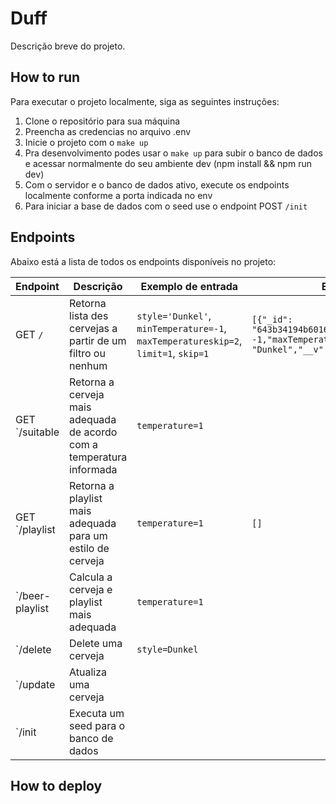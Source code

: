 # Duff

Descrição breve do projeto.

## How to run

Para executar o projeto localmente, siga as seguintes instruções:

1. Clone o repositório para sua máquina
2. Preencha as credencias no arquivo .env
3. Inicie o projeto com o `make up`
4. Pra desenvolvimento podes usar o `make up` para subir o banco de dados e acessar normalmente do seu
    ambiente dev (npm install && npm  run dev)
5. Com o servidor e o banco de dados ativo, execute os endpoints localmente conforme a porta indicada no env
6. Para iniciar a base de dados com o seed use o endpoint POST `/init`

## Endpoints

Abaixo está a lista de todos os endpoints disponíveis no projeto:

| Endpoint | Descrição | Exemplo de entrada | Exemplo de saída |
| --- | --- | --- | --- |
| GET `/` | Retorna lista des cervejas a partir de um filtro ou nenhum | `style='Dunkel'`, `minTemperature=-1`, `maxTemperatureskip=2`, `limit=1`, `skip=1`  | `[{"_id": "643b34194b60163f3f469ff5","minTemperature": -1,"maxTemperature": 1"style": "Dunkel","__v": 0},]` |
| GET `/suitable | Retorna a  cerveja mais adequada de acordo com a temperatura informada | `temperature=1` |  |
| GET `/playlist | Retorna a playlist mais adequada para um estilo de cerveja | `temperature=1` | `[]` |
| `/beer-playlist | Calcula a cerveja e playlist mais adequada | `temperature=1` |  |
| `/delete | Delete uma cerveja | `style=Dunkel` |  |
| `/update | Atualiza uma cerveja |  |  |
| `/init | Executa um seed para o banco de dados |  |  |



## How to deploy